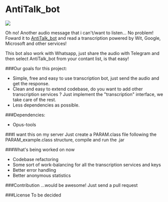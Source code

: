 # AntiTalk_bot 
<a href="https://telegram.me/AntiTalk_bot">
  <img src="http://www.ondagraphica.com/wp-content/uploads/stoptalking.png" align="center"/>
</a>

Oh no! Another audio message that i can't/want to listen...
No problem! Foward it to [AntiTalk_bot](https://telegram.me/AntiTalk_bot) and read a transcription powered by Wit, Google, Microsoft and other services!

This bot also work with Whatsapp, just share the audio with Telegram and then select AntiTalk_bot from your contant list, is that easy!

###Our goals for this project:
- Simple, free and easy to use transcription bot, just send the audio and get the response.
- Clean and easy to extend codebase, do you want to add other transcription services ? Just implement the "transcription" interface, we take care of the rest.
- Less dependencies as possible.

###Dependencies:
- Opus-tools

###I want this on my server
Just create a PARAM.class file following the PARAM_example.class structure, compile and run the .jar

###What's being worked on now
- Codebase refactoring
- Some sort of work-balancing for all the transcription services and keys
- Better error handling
- Better anonymous statistics

###Contribution
...would be awesome! Just send a pull request

###License
To be decided

